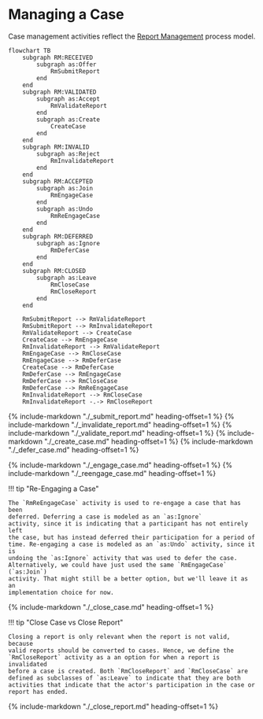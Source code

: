 # Managing a Case

Case management activities reflect the
[Report Management](../../../topics/process_models/rm/index.md) process model.

```mermaid
flowchart TB
    subgraph RM:RECEIVED
        subgraph as:Offer
            RmSubmitReport
        end
    end
    subgraph RM:VALIDATED 
        subgraph as:Accept
            RmValidateReport
        end
        subgraph as:Create
            CreateCase
        end
    end
    subgraph RM:INVALID
        subgraph as:Reject
            RmInvalidateReport
        end
    end
    subgraph RM:ACCEPTED
        subgraph as:Join
            RmEngageCase
        end
        subgraph as:Undo
            RmReEngageCase
        end
    end
    subgraph RM:DEFERRED
        subgraph as:Ignore
            RmDeferCase
        end
    end
    subgraph RM:CLOSED
        subgraph as:Leave
            RmCloseCase
            RmCloseReport
        end
    end

    RmSubmitReport --> RmValidateReport
    RmSubmitReport --> RmInvalidateReport
    RmValidateReport --> CreateCase
    CreateCase --> RmEngageCase
    RmInvalidateReport --> RmValidateReport
    RmEngageCase --> RmCloseCase
    RmEngageCase --> RmDeferCase
    CreateCase --> RmDeferCase
    RmDeferCase --> RmEngageCase
    RmDeferCase --> RmCloseCase
    RmDeferCase --> RmReEngageCase    
    RmInvalidateReport --> RmCloseCase
    RmInvalidateReport -.-> RmCloseReport
```

{% include-markdown "./_submit_report.md" heading-offset=1 %}
{% include-markdown "./_invalidate_report.md" heading-offset=1 %}
{% include-markdown "./_validate_report.md" heading-offset=1 %}
{% include-markdown "./_create_case.md" heading-offset=1 %}
{% include-markdown "./_defer_case.md" heading-offset=1 %}

{% include-markdown "./_engage_case.md" heading-offset=1 %}
{% include-markdown "./_reengage_case.md" heading-offset=1 %}

!!! tip "Re-Engaging a Case"

    The `RmReEngageCase` activity is used to re-engage a case that has been
    deferred. Deferring a case is modeled as an `as:Ignore`
    activity, since it is indicating that a participant has not entirely left
    the case, but has instead deferred their participation for a period of
    time. Re-engaging a case is modeled as an `as:Undo` activity, since it is
    undoing the `as:Ignore` activity that was used to defer the case.
    Alternatively, we could have just used the same `RmEngageCase` (`as:Join`) 
    activity. That might still be a better option, but we'll leave it as an
    implementation choice for now.

{% include-markdown "./_close_case.md" heading-offset=1 %}

!!! tip "Close Case vs Close Report"

    Closing a report is only relevant when the report is not valid, because 
    valid reports should be converted to cases. Hence, we define the 
    `RmCloseReport` activity as a an option for when a report is invalidated
    before a case is created. Both `RmCloseReport` and `RmCloseCase` are
    defined as subclasses of `as:Leave` to indicate that they are both
    activities that indicate that the actor's participation in the case or
    report has ended.

{% include-markdown "./_close_report.md" heading-offset=1 %}
